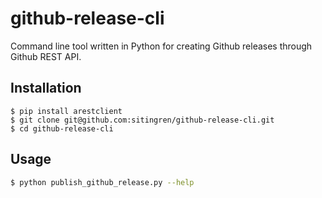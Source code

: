 # github-release-cli
Command line tool written in Python for creating Github releases through Github REST API.

## Installation
```
$ pip install arestclient
$ git clone git@github.com:sitingren/github-release-cli.git
$ cd github-release-cli
```

## Usage
```bash
$ python publish_github_release.py --help
```
